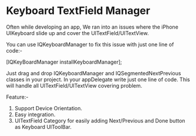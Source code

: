 Keyboard TextField Manager
==========================
Often while developing an app, We ran into an issues where the iPhone UIKeyboard slide up and cover the UITextField/UITextView.

You can use IQKeyboardManager to fix this issue with just one line of code:-

[IQKeyBoardManager installKeyboardManager];


Just drag and drop IQKeyboardManager and IQSegmentedNextPrevious classes in your project. In your appDelegate write just one line of code. This will handle all UITextField/UITextView covering problem.


Feature:-
1) Support Device Orientation.
2) Easy integration.
3) UITextField Category for easily adding Next/Previous and Done button as Keyboard UIToolBar.